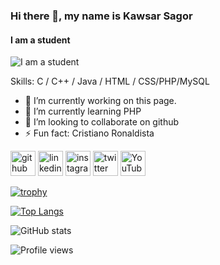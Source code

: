 ### Hi there 👋, my name is Kawsar Sagor
#### I am a student
![I am a student](https://scontent.fdac140-1.fna.fbcdn.net/v/t39.30808-6/244250864_939098946676359_3471906611043050803_n.jpg?_nc_cat=104&ccb=1-7&_nc_sid=19026a&_nc_eui2=AeH9zpUjA6LI0TDqwH4JGSoTKkBOlogYe94qQE6WiBh73nMDJfjUfS6-B041OlACvDizzcN-CbXT2jISshzJ3AL8&_nc_ohc=oRY01KydF_4AX8VyRmq&_nc_ht=scontent.fdac140-1.fna&oh=00_AfDMES2p0Ony7xQVrFXgJDl4RA2ZmMY4vvOyEinYwKjCfQ&oe=63F75A75)


Skills: C / C++ / Java / HTML / CSS/PHP/MySQL

- 🔭 I’m currently working on this page. 
- 🌱 I’m currently learning PHP 
- 👯 I’m looking to collaborate on github 
- ⚡ Fun fact: Cristiano Ronaldista 


[<img src='https://cdn.jsdelivr.net/npm/simple-icons@3.0.1/icons/github.svg' alt='github' height='40'>](https://github.com/KaSagor)  [<img src='https://cdn.jsdelivr.net/npm/simple-icons@3.0.1/icons/linkedin.svg' alt='linkedin' height='40'>](https://www.linkedin.com/in/ka-sagor/)  [<img src='https://cdn.jsdelivr.net/npm/simple-icons@3.0.1/icons/instagram.svg' alt='instagram' height='40'>](https://www.instagram.com/ka.sagor/)  [<img src='https://cdn.jsdelivr.net/npm/simple-icons@3.0.1/icons/twitter.svg' alt='twitter' height='40'>](https://twitter.com/ka_sagor1)  [<img src='https://cdn.jsdelivr.net/npm/simple-icons@3.0.1/icons/youtube.svg' alt='YouTube' height='40'>](https://www.youtube.com/channel/kawsar_sagor)  

[![trophy](https://github-profile-trophy.vercel.app/?username=KaSagor)](https://github.com/ryo-ma/github-profile-trophy)

[![Top Langs](https://github-readme-stats.vercel.app/api/top-langs/?username=KaSagor)](https://github.com/anuraghazra/github-readme-stats)

![GitHub stats](https://github-readme-stats.vercel.app/api?username=KaSagor&show_icons=true)  

![Profile views](https://gpvc.arturio.dev/KaSagor)  
